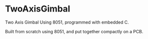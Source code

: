 # TwoAxisGimbal
Two Axis Gimbal Using 8051, programmed with embedded C.


Built from scratch using 8051, and put together compactly on a PCB.
